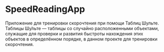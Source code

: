 # SpeedReadingApp
Приложение для тренировки скорочтения при помощи Таблиц Шульте. Таблицы Шу́льте — таблицы со случайно расположенными объектами, служащие для проверки и развития быстроты нахождения этих объектов в определённом порядке, в данном проекте для тренировки скорочтения.
